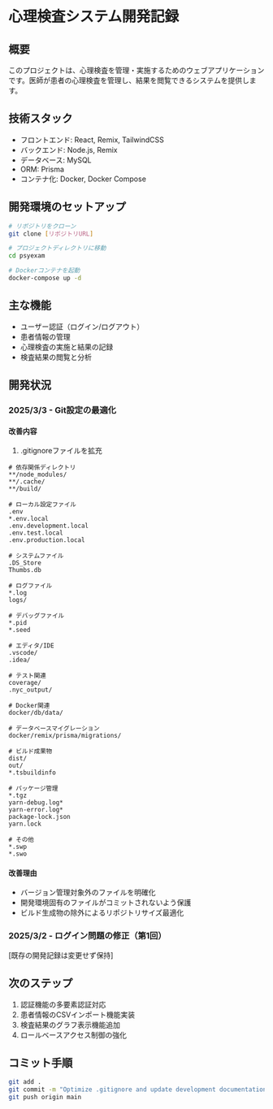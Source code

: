 # 心理検査システム開発記録

## 概要
このプロジェクトは、心理検査を管理・実施するためのウェブアプリケーションです。医師が患者の心理検査を管理し、結果を閲覧できるシステムを提供します。

## 技術スタック
- フロントエンド: React, Remix, TailwindCSS
- バックエンド: Node.js, Remix
- データベース: MySQL
- ORM: Prisma
- コンテナ化: Docker, Docker Compose

## 開発環境のセットアップ
```bash
# リポジトリをクローン
git clone [リポジトリURL]

# プロジェクトディレクトリに移動
cd psyexam

# Dockerコンテナを起動
docker-compose up -d
```

## 主な機能
- ユーザー認証（ログイン/ログアウト）
- 患者情報の管理
- 心理検査の実施と結果の記録
- 検査結果の閲覧と分析

## 開発状況

### 2025/3/3 - Git設定の最適化
#### 改善内容
1. .gitignoreファイルを拡充
```gitignore
# 依存関係ディレクトリ
**/node_modules/
**/.cache/
**/build/

# ローカル設定ファイル
.env
*.env.local
.env.development.local
.env.test.local
.env.production.local

# システムファイル
.DS_Store
Thumbs.db

# ログファイル
*.log
logs/

# デバッグファイル
*.pid
*.seed

# エディタ/IDE
.vscode/
.idea/

# テスト関連
coverage/
.nyc_output/

# Docker関連
docker/db/data/

# データベースマイグレーション
docker/remix/prisma/migrations/

# ビルド成果物
dist/
out/
*.tsbuildinfo

# パッケージ管理
*.tgz
yarn-debug.log*
yarn-error.log*
package-lock.json
yarn.lock

# その他
*.swp
*.swo
```

#### 改善理由
- バージョン管理対象外のファイルを明確化
- 開発環境固有のファイルがコミットされないよう保護
- ビルド生成物の除外によるリポジトリサイズ最適化

### 2025/3/2 - ログイン問題の修正（第1回）
[既存の開発記録は変更せず保持]

## 次のステップ
1. 認証機能の多要素認証対応
2. 患者情報のCSVインポート機能実装
3. 検査結果のグラフ表示機能追加
4. ロールベースアクセス制御の強化

## コミット手順
```bash
git add .
git commit -m "Optimize .gitignore and update development documentation"
git push origin main
